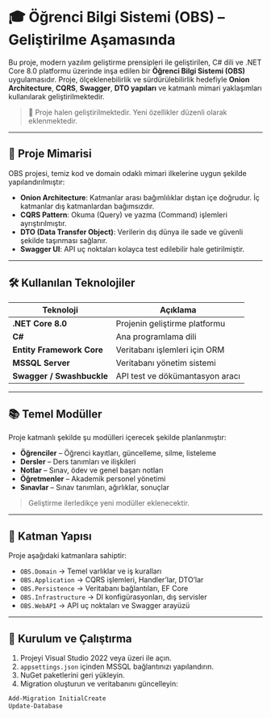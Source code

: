 # 🎓 Öğrenci Bilgi Sistemi (OBS) – Geliştirilme Aşamasında

Bu proje, modern yazılım geliştirme prensipleri ile geliştirilen, C# dili ve .NET Core 8.0 platformu üzerinde inşa edilen bir **Öğrenci Bilgi Sistemi (OBS)** uygulamasıdır. Proje, ölçeklenebilirlik ve sürdürülebilirlik hedefiyle **Onion Architecture**, **CQRS**, **Swagger**, **DTO yapıları** ve katmanlı mimari yaklaşımları kullanılarak geliştirilmektedir.

> 🚧 Proje halen geliştirilmektedir. Yeni özellikler düzenli olarak eklenmektedir.

---

## 🧱 Proje Mimarisi

OBS projesi, temiz kod ve domain odaklı mimari ilkelerine uygun şekilde yapılandırılmıştır:

- **Onion Architecture**: Katmanlar arası bağımlılıklar dıştan içe doğrudur. İç katmanlar dış katmanlardan bağımsızdır.
- **CQRS Pattern**: Okuma (Query) ve yazma (Command) işlemleri ayrıştırılmıştır.
- **DTO (Data Transfer Object)**: Verilerin dış dünya ile sade ve güvenli şekilde taşınması sağlanır.
- **Swagger UI**: API uç noktaları kolayca test edilebilir hale getirilmiştir.

---

## 🛠️ Kullanılan Teknolojiler

| Teknoloji | Açıklama |
|----------|----------|
| **.NET Core 8.0** | Projenin geliştirme platformu |
| **C#** | Ana programlama dili |
| **Entity Framework Core** | Veritabanı işlemleri için ORM |
| **MSSQL Server** | Veritabanı yönetim sistemi |
| **Swagger / Swashbuckle** | API test ve dökümantasyon aracı |

---

## 📚 Temel Modüller

Proje katmanlı şekilde şu modülleri içerecek şekilde planlanmıştır:

- **Öğrenciler** – Öğrenci kayıtları, güncelleme, silme, listeleme
- **Dersler** – Ders tanımları ve ilişkileri
- **Notlar** – Sınav, ödev ve genel başarı notları
- **Öğretmenler** – Akademik personel yönetimi
- **Sınavlar** – Sınav tanımları, ağırlıklar, sonuçlar

> Geliştirme ilerledikçe yeni modüller eklenecektir.

---

## 📁 Katman Yapısı

Proje aşağıdaki katmanlara sahiptir:

- `OBS.Domain` → Temel varlıklar ve iş kuralları
- `OBS.Application` → CQRS işlemleri, Handler’lar, DTO’lar
- `OBS.Persistence` → Veritabanı bağlantıları, EF Core
- `OBS.Infrastructure` → DI konfigürasyonları, dış servisler
- `OBS.WebAPI` → API uç noktaları ve Swagger arayüzü

---

## 🔧 Kurulum ve Çalıştırma

1. Projeyi Visual Studio 2022 veya üzeri ile açın.
2. `appsettings.json` içinden MSSQL bağlantınızı yapılandırın.
3. NuGet paketlerini geri yükleyin.
4. Migration oluşturun ve veritabanını güncelleyin:

```bash
Add-Migration InitialCreate
Update-Database

